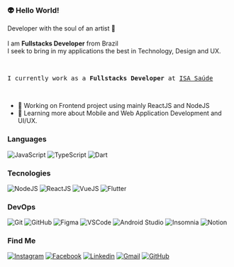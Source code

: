 
### 👽 Hello World!

Developer with the soul of an artist 🎨<br/><br/>
I am <b>Fullstacks Developer</b> from Brazil<br/>
I seek to bring in my applications the best in Technology, Design and UX.

<br>
<pre>I currently work as a <b>Fullstacks Developer</b> at <a href="#">ISA Saúde</a></pre>
<br>

- 💼  Working on Frontend project using mainly ReactJS and NodeJS
- 🌱  Learning more about Mobile and Web Application Development and UI/UX.

<!-- ### ⚔️ Skills -->

### Languages
  
<!--   ![HTML](https://img.shields.io/badge/-HTML-333333?style=flat&logo=HTML5&logoColor=E34F26) -->
<!--   ![CSS](https://img.shields.io/badge/-CSS-333333?style=flat&logo=CSS3&logoColor=1572B6) -->
  ![JavaScript](https://img.shields.io/badge/-JavaScript-333333?style=flat&logo=Javascript&logoColor=F7DF1E)
  ![TypeScript](https://img.shields.io/badge/-TypeScript-333333?style=flat&logo=Typescript&logoColor=3178C6)
  ![Dart](https://img.shields.io/badge/-Dart-333333?style=flat&logo=Dart&logoColor=0175C2)
<!--   ![PHP](https://img.shields.io/badge/-PHP-333333?style=flat&logo=PHP&logoColor=777BB4) -->
  
### Tecnologies

  ![NodeJS](https://img.shields.io/badge/-NodeJS-333333?style=flat&logo=Node.Js&logoColor=339933)
  ![ReactJS](https://img.shields.io/badge/-ReactJS-333333?style=flat&logo=React&logoColor=61DBFB)
  ![VueJS](https://img.shields.io/badge/-VueJS-333333?style=flat&logo=Vue.Js&logoColor=4FC08D)
  ![Flutter](https://img.shields.io/badge/-Flutter-333333?style=flat&logo=Flutter&logoColor=45D1FD)
<!-- ![Laravel](https://img.shields.io/badge/-Laravel-333333?style=flat&logo=Laravel&logoColor=FF2D20) -->
<!-- ![SASS](https://img.shields.io/badge/-SASS-333333?style=flat&logo=SASS&logoColor=CC6699) -->
    
### DevOps
  
  ![Git](https://img.shields.io/badge/-Git-333333?style=flat&logo=git&logoColor=F05032)
  ![GitHub](https://img.shields.io/badge/-GitHub-333333?style=flat&logo=github&logoColor=FFFFFF)
  ![Figma](https://img.shields.io/badge/-Figma-333333?style=flat&logo=Figma&logoColor=F24E1E)
  ![VSCode](https://img.shields.io/badge/-VSCode-333333?style=flat&logo=vscode&logoColor=007ACC)
  ![Android Studio](https://img.shields.io/badge/-Android%20Studio-333333?style=flat&logo=android-studio&logoColor=3DDC84)
  ![Insomnia](https://img.shields.io/badge/-Insomnia-333333?style=flat&logo=Insomnia&logoColor=5849BE)
  ![Notion](https://img.shields.io/badge/-Notion-333333?style=flat&logo=Notion&logoColor=FFFFFF)

<!-- ### 🗺️ Find Me -->
### Find Me

[![Instagram](https://img.shields.io/badge/-Instagram-333333?style=flat&logo=Instagram&logoColor=E4405F&link=https://www.instagram.com/santos._.bruno/)](https://www.instagram.com/santos._.bruno/)
[![Facebook](https://img.shields.io/badge/-Facebook-333333?style=flat&logo=Facebook&logoColor=1877F2&link=https://www.facebook.com/bruno.santos.90857901/)](https://www.facebook.com/bruno.santos.90857901/)
[![Linkedin](https://img.shields.io/badge/-LinkedIn-333333?style=flat&logo=Linkedin&logoColor=0A66C2&link=https://www.linkedin.com/in/bruno-santos-917558ba/)](https://www.linkedin.com/in/bruno-santos-917558ba/)
[![Gmail](https://img.shields.io/badge/-Email-333333?style=flat&logo=Gmail&logoColor=EA4335&link=mailto:bruno.dos1997@gmail.com)](mailto:bruno.dos1997@gmail.com)
[![GitHub]( https://img.shields.io/github/followers/brsHUnterX?label=Seguir&style=social)](https://github.com/brsHunterX)
